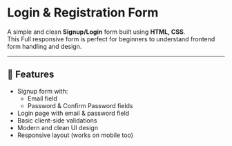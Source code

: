 # Login & Registration Form

A simple and clean **Signup/Login** form built using **HTML, CSS**.  
This Full responsive form is perfect for beginners to understand frontend form handling and design.

---

## 🔧 Features

- Signup form with:
  - Email field
  - Password & Confirm Password fields
- Login page with email & password field
- Basic client-side validations
- Modern and clean UI design
- Responsive layout (works on mobile too)


